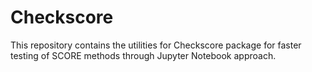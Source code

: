 # Checkscore
This repository contains the utilities for Checkscore package for faster testing of SCORE methods through Jupyter Notebook approach.
